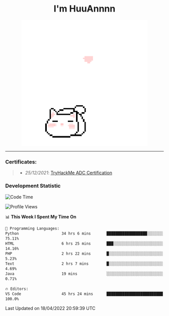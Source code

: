 <h1 align='center'>I'm HuuAnnnn</h1>
<p align="center">
 <img src="cat_intro.gif" />
</p>

___

### Certificates:
>- *25/12/2021*: [TryHackMe ADC Certification](https://tryhackme-certificates.s3-eu-west-1.amazonaws.com/THM-HKVVJOIWJA.png)


### Development Statistic

<!--START_SECTION:waka-->
![Code Time](http://img.shields.io/badge/Code%20Time-91%20hrs%2026%20mins-blue)

![Profile Views](http://img.shields.io/badge/Profile%20Views-30-blue)

📊 **This Week I Spent My Time On** 

```text
💬 Programming Languages: 
Python                   34 hrs 6 mins       ██████████████████░░░░░░░   75.11% 
HTML                     6 hrs 25 mins       ███░░░░░░░░░░░░░░░░░░░░░░   14.16% 
PHP                      2 hrs 22 mins       █░░░░░░░░░░░░░░░░░░░░░░░░   5.23% 
Text                     2 hrs 7 mins        █░░░░░░░░░░░░░░░░░░░░░░░░   4.69% 
Java                     19 mins             ░░░░░░░░░░░░░░░░░░░░░░░░░   0.71%

🔥 Editors: 
VS Code                  45 hrs 24 mins      █████████████████████████   100.0%

```


 Last Updated on 18/04/2022 20:59:39 UTC
<!--END_SECTION:waka-->
